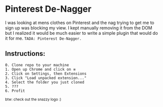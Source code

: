 Pinterest De-Nagger
=====

I was looking at mens clothes on Pinterest and the nag trying to get me to sign up was blocking my view. I kept manually removing it from the DOM but I realized it would be much easier to write a simple plugin that would do it for me.
``
TADA: Pinterest De-Nagger.
``

Instructions:
---
    0. Clone repo to your machine
    1. Open up Chrome and click on ≡
    2. Click on Settings, then Extensions
    3. Click "Load unpacked extension..."
    4. Select the folder you just cloned
    5. ???
    6. Profit



<sub>
btw: check out the snazzy logo :)
</sub>
